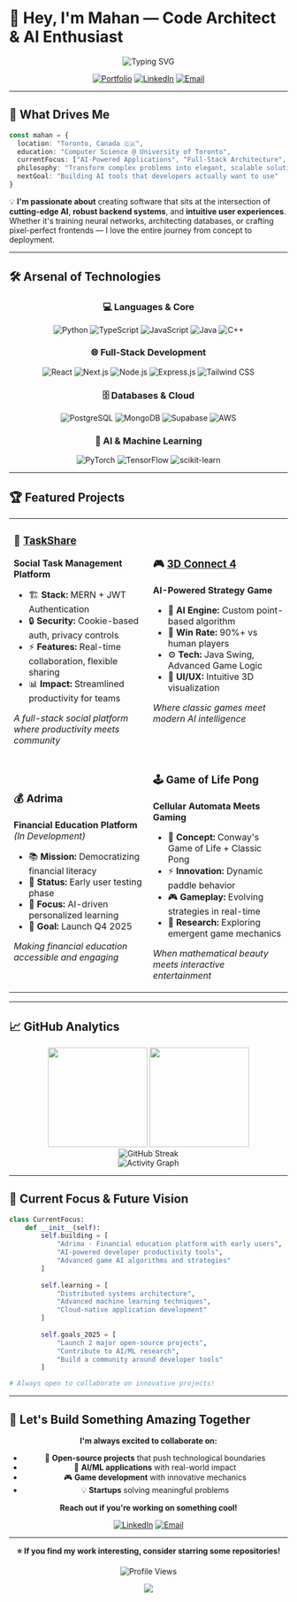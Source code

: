 # 🚀 Hey, I'm Mahan — Code Architect & AI Enthusiast

<div align="center">
  <img src="https://readme-typing-svg.herokuapp.com?font=Fira+Code&pause=1000&color=00D9FF&center=true&vCenter=true&width=435&lines=Computer+Science+%40+University+of+Toronto;Full-Stack+Developer;AI+%26+Machine+Learning+Explorer;Building+the+Future%2C+One+Commit+at+a+Time" alt="Typing SVG" />
</div>

<div align="center">
  
  [![Portfolio](https://img.shields.io/badge/Portfolio-FF5722?style=for-the-badge&logo=todoist&logoColor=white)](https://github.com/MahanNoosh)
  [![LinkedIn](https://img.shields.io/badge/LinkedIn-0077B5?style=for-the-badge&logo=linkedin&logoColor=white)](https://www.linkedin.com/in/mahan-nourhosseinalipour-b4aa36235)
  [![Email](https://img.shields.io/badge/Email-D14836?style=for-the-badge&logo=gmail&logoColor=white)](mailto:mahan.mnnr@gmail.com)
  
</div>

---

## 🎯 What Drives Me

```typescript
const mahan = {
  location: "Toronto, Canada 🇨🇦",
  education: "Computer Science @ University of Toronto",
  currentFocus: ["AI-Powered Applications", "Full-Stack Architecture", "Game Development"],
  philosophy: "Transform complex problems into elegant, scalable solutions",
  nextGoal: "Building AI tools that developers actually want to use"
}
```

💡 **I'm passionate about** creating software that sits at the intersection of **cutting-edge AI**, **robust backend systems**, and **intuitive user experiences**. Whether it's training neural networks, architecting databases, or crafting pixel-perfect frontends — I love the entire journey from concept to deployment.

---

## 🛠️ Arsenal of Technologies

<div align="center">

### 💻 Languages & Core
![Python](https://img.shields.io/badge/Python-3776AB?style=for-the-badge&logo=python&logoColor=white)
![TypeScript](https://img.shields.io/badge/TypeScript-007ACC?style=for-the-badge&logo=typescript&logoColor=white)
![JavaScript](https://img.shields.io/badge/JavaScript-F7DF1E?style=for-the-badge&logo=JavaScript&logoColor=white)
![Java](https://img.shields.io/badge/Java-ED8B00?style=for-the-badge&logo=openjdk&logoColor=white)
![C++](https://img.shields.io/badge/C++-00599C?style=for-the-badge&logo=c%2B%2B&logoColor=white)

### 🌐 Full-Stack Development
![React](https://img.shields.io/badge/React-20232A?style=for-the-badge&logo=react&logoColor=61DAFB)
![Next.js](https://img.shields.io/badge/Next.js-000000?style=for-the-badge&logo=next.js&logoColor=white)
![Node.js](https://img.shields.io/badge/Node.js-43853D?style=for-the-badge&logo=node.js&logoColor=white)
![Express.js](https://img.shields.io/badge/Express.js-404D59?style=for-the-badge&logo=express&logoColor=white)
![Tailwind CSS](https://img.shields.io/badge/Tailwind_CSS-38B2AC?style=for-the-badge&logo=tailwind-css&logoColor=white)

### 🗄️ Databases & Cloud
![PostgreSQL](https://img.shields.io/badge/PostgreSQL-316192?style=for-the-badge&logo=postgresql&logoColor=white)
![MongoDB](https://img.shields.io/badge/MongoDB-4EA94B?style=for-the-badge&logo=mongodb&logoColor=white)
![Supabase](https://img.shields.io/badge/Supabase-3ECF8E?style=for-the-badge&logo=supabase&logoColor=white)
![AWS](https://img.shields.io/badge/AWS-232F3E?style=for-the-badge&logo=amazon-aws&logoColor=white)

### 🤖 AI & Machine Learning
![PyTorch](https://img.shields.io/badge/PyTorch-EE4C2C?style=for-the-badge&logo=pytorch&logoColor=white)
![TensorFlow](https://img.shields.io/badge/TensorFlow-FF6F00?style=for-the-badge&logo=tensorflow&logoColor=white)
![scikit-learn](https://img.shields.io/badge/scikit--learn-F7931E?style=for-the-badge&logo=scikit-learn&logoColor=white)

</div>

---

## 🏆 Featured Projects

<div align="center">
<table>
<tr>
<td width="50%">

### 🔗 [TaskShare](https://web-development-project-1.onrender.com)
**Social Task Management Platform**
- 🏗️ **Stack:** MERN + JWT Authentication
- 🔒 **Security:** Cookie-based auth, privacy controls
- ⚡ **Features:** Real-time collaboration, flexible sharing
- 📊 **Impact:** Streamlined productivity for teams

*A full-stack social platform where productivity meets community*

</td>
<td width="50%">

### 🎮 [3D Connect 4](https://github.com/MahanNoosh/3D-Connect-4)
**AI-Powered Strategy Game**
- 🧠 **AI Engine:** Custom point-based algorithm  
- 🎯 **Win Rate:** 90%+ vs human players
- ⚙️ **Tech:** Java Swing, Advanced Game Logic
- 🎨 **UI/UX:** Intuitive 3D visualization

*Where classic games meet modern AI intelligence*

</td>
</tr>
<tr>
<td width="50%">

### 💰 Adrima
**Financial Education Platform** *(In Development)*
- 📚 **Mission:** Democratizing financial literacy
- 👥 **Status:** Early user testing phase
- 🔧 **Focus:** AI-driven personalized learning
- 🚀 **Goal:** Launch Q4 2025

*Making financial education accessible and engaging*

</td>
<td width="50%">

### 🕹️ Game of Life Pong
**Cellular Automata Meets Gaming**
- 🧬 **Concept:** Conway's Game of Life + Classic Pong
- ⚡ **Innovation:** Dynamic paddle behavior
- 🎮 **Gameplay:** Evolving strategies in real-time
- 🔬 **Research:** Exploring emergent game mechanics

*When mathematical beauty meets interactive entertainment*

</td>
</tr>
</table>
</div>

---

## 📈 GitHub Analytics

<div align="center">
  <img height="180em" src="https://github-readme-stats.vercel.app/api?username=MahanNoosh&show_icons=true&theme=tokyonight&include_all_commits=true&count_private=true"/>
  <img height="180em" src="https://github-readme-stats.vercel.app/api/top-langs/?username=MahanNoosh&layout=compact&langs_count=8&theme=tokyonight"/>
</div>

<div align="center">
  <img src="https://github-readme-streak-stats.herokuapp.com/?user=MahanNoosh&theme=tokyonight" alt="GitHub Streak"/>
</div>

<div align="center">
  <img src="https://github-readme-activity-graph.vercel.app/graph?username=MahanNoosh&theme=tokyo-night&hide_border=true" alt="Activity Graph"/>
</div>

---

## 🌱 Current Focus & Future Vision

```python
class CurrentFocus:
    def __init__(self):
        self.building = [
            "Adrima - Financial education platform with early users",
            "AI-powered developer productivity tools",
            "Advanced game AI algorithms and strategies"
        ]
        
        self.learning = [
            "Distributed systems architecture",
            "Advanced machine learning techniques", 
            "Cloud-native application development"
        ]
        
        self.goals_2025 = [
            "Launch 2 major open-source projects",
            "Contribute to AI/ML research",
            "Build a community around developer tools"
        ]

# Always open to collaborate on innovative projects!
```

---

## 🤝 Let's Build Something Amazing Together

<div align="center">

**I'm always excited to collaborate on:**
- 🚀 **Open-source projects** that push technological boundaries
- 🤖 **AI/ML applications** with real-world impact  
- 🎮 **Game development** with innovative mechanics
- 💡 **Startups** solving meaningful problems

**Reach out if you're working on something cool!**

[![LinkedIn](https://img.shields.io/badge/Let's_Connect-0077B5?style=for-the-badge&logo=linkedin&logoColor=white)](https://www.linkedin.com/in/mahan-nourhosseinalipour-b4aa36235)
[![Email](https://img.shields.io/badge/Say_Hello-D14836?style=for-the-badge&logo=gmail&logoColor=white)](mailto:mahan.mnnr@gmail.com)

</div>

---

<div align="center">
  
  **⭐ If you find my work interesting, consider starring some repositories!**
  
  ![Profile Views](https://komarev.com/ghpvc/?username=MahanNoosh&color=0077B5&style=for-the-badge&label=PROFILE+VIEWS)
  
</div>

<div align="center">
  <img src="https://capsule-render.vercel.app/api?type=waving&color=0077B5&height=100&section=footer"/>
</div>
